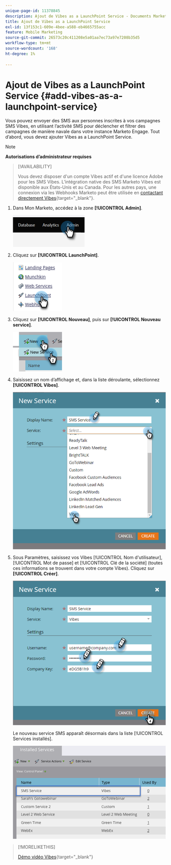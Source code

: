 ```yaml
---
unique-page-id: 11378845
description: Ajout de Vibes as a LaunchPoint Service - Documents Marketo - Documentation du produit
title: Ajout de Vibes as a LaunchPoint Service
exl-id: 13f153c1-609e-4bee-a588-eb4665755acc
feature: Mobile Marketing
source-git-commit: 26573c20c411208e5a01aa7ec73a97e7208b35d5
workflow-type: tm+mt
source-wordcount: '168'
ht-degree: 1%

---
```


# Ajout de Vibes as a LaunchPoint Service {#add-vibes-as-a-launchpoint-service}

Vous pouvez envoyer des SMS aux personnes inscrites à vos campagnes SMS Vibes, en utilisant l’activité SMS pour déclencher et filtrer des campagnes de manière navale dans votre instance Marketo Engage. Tout d’abord, vous devez ajouter Vibes as a LaunchPoint Service.

>[!NOTE]
>
>**Autorisations d’administrateur requises**

>[!AVAILABILITY]
>
>Vous devez disposer d&#39;un compte Vibes actif et d&#39;une licence Adobe pour les SMS Vibes. L’intégration native des SMS Marketo Vibes est disponible aux États-Unis et au Canada. Pour les autres pays, une connexion via les Webhooks Marketo peut être utilisée en [contactant directement Vibes](https://www.vibes.com/talk-to-sales){target="_blank"}.

1. Dans Mon Marketo, accédez à la zone **[!UICONTROL Admin]**.

   ![](assets/add-vibes-as-a-launchpoint-service-1.png)

1. Cliquez sur **[!UICONTROL LaunchPoint]**.

   ![](assets/add-vibes-as-a-launchpoint-service-2.png)

1. Cliquez sur **[!UICONTROL Nouveau]**, puis sur **[!UICONTROL Nouveau service]**.

   ![](assets/add-vibes-as-a-launchpoint-service-3.png)

1. Saisissez un nom d’affichage et, dans la liste déroulante, sélectionnez **[!UICONTROL Vibes]**.

   ![](assets/add-vibes-as-a-launchpoint-service-4.png)

1. Sous Paramètres, saisissez vos Vibes [!UICONTROL Nom d&#39;utilisateur], [!UICONTROL Mot de passe] et [!UICONTROL Clé de la société] (toutes ces informations se trouvent dans votre compte Vibes). Cliquez sur **[!UICONTROL Créer]**.

   ![](assets/add-vibes-as-a-launchpoint-service-5.png)

   Le nouveau service SMS apparaît désormais dans la liste [!UICONTROL Services installés].

   ![](assets/add-vibes-as-a-launchpoint-service-6.png)

>[!MORELIKETHIS]
>
>[Démo vidéo Vibes](https://vimeo.com/215233767/1ed136adbc){target="_blank"}

